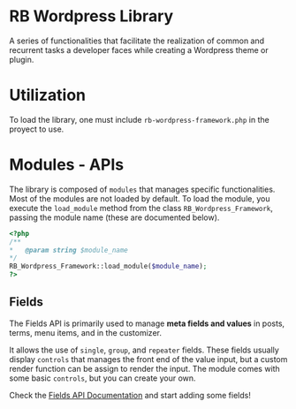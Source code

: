 # RB Wordpress Library

A series of functionalities that facilitate the realization of common and
recurrent tasks a developer faces while creating a Wordpress theme or plugin.

# Utilization

To load the library, one must include `rb-wordpress-framework.php` in the proyect to use.

# Modules - APIs

The library is composed of `modules` that manages specific functionalities. Most of the
modules are not loaded by default. To load the module, you execute the `load_module` method from the class `RB_Wordpress_Framework`, passing the module name (these are
documented below).

````php
<?php
/**
*   @param string $module_name
*/
RB_Wordpress_Framework::load_module($module_name);
?>
````

## Fields

The Fields API is primarily used to manage **meta fields and values** in
posts, terms, menu items, and in the customizer.

It allows the use of ``single``, ``group``, and ``repeater`` fields. These fields usually display `controls` that manages the front end of the value input, but a custom render function can be assign to render the input. The module comes with some basic `controls`, but you can create your own.

Check the [Fields API Documentation](modules/fields/README.md) and start adding some fields!
